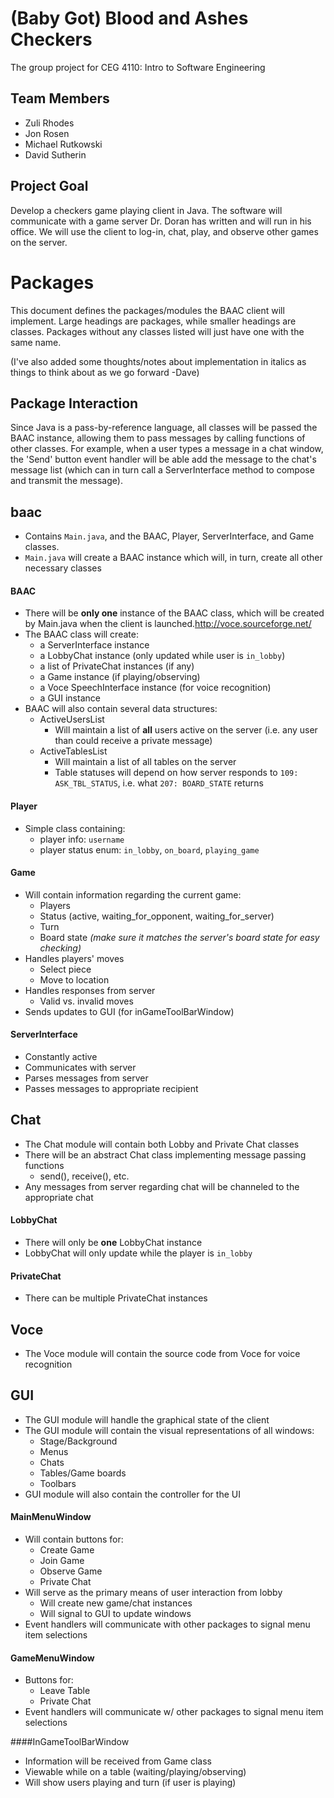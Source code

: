 # (Baby Got) Blood and Ashes Checkers
The group project for CEG 4110: Intro to Software Engineering

## Team Members
* Zuli Rhodes
* Jon Rosen
* Michael Rutkowski
* David Sutherin

## Project Goal
Develop a checkers game playing client in Java. The software will communicate with a game server Dr. Doran has written and will run in his office. We will use the client to log-in, chat, play, and observe other games on the server.

# Packages

This document defines the packages/modules the BAAC client will implement. Large
headings are packages, while smaller headings are classes.  Packages without
any classes listed will just have one with the same name.

(I've also added some thoughts/notes about implementation in italics as things to
think about as we go forward -Dave)

## Package Interaction
Since Java is a pass-by-reference language, all classes will be passed the BAAC instance, allowing them to pass messages by calling functions of other classes.  For example, when a user types a message in a chat window, the 'Send' button event handler will be able add the message to the chat's message list (which can in turn call a ServerInterface method to compose and transmit the message).


## baac
* Contains ```Main.java```, and the BAAC, Player, ServerInterface, and Game classes.
* ```Main.java``` will create a BAAC instance which will, in turn, create all other necessary classes

#### BAAC
* There will be **only one** instance of the BAAC class, which will be created by Main.java when the client is launched.http://voce.sourceforge.net/
* The BAAC class will create:
  * a ServerInterface instance
  * a LobbyChat instance (only updated while user is ```in_lobby```)
  * a list of PrivateChat instances (if any)
  * a Game instance (if playing/observing)
  * a Voce SpeechInterface instance (for voice recognition)
  * a GUI instance
* BAAC will also contain several data structures:
  * ActiveUsersList
    * Will maintain a list of **all** users active on the server (i.e. any user than
    could receive a private message)
  * ActiveTablesList
    * Will maintain a list of all tables on the server
    * Table statuses will depend on how server responds to ```109: ASK_TBL_STATUS```, i.e. what ```207: BOARD_STATE``` returns

#### Player
* Simple class containing:
  * player info: ```username```
  * player status enum: ```in_lobby```, ```on_board```, ```playing_game```


#### Game
* Will contain information regarding the current game:
  * Players
  * Status (active, waiting_for_opponent, waiting_for_server)
  * Turn
  * Board state *(make sure it matches the server's board state for easy checking)*
* Handles players' moves
  * Select piece
  * Move to location
* Handles responses from server
  * Valid vs. invalid moves
* Sends updates to GUI (for inGameToolBarWindow)

#### ServerInterface
* Constantly active
* Communicates with server
* Parses messages from server
* Passes messages to appropriate recipient

## Chat
* The Chat module will contain both Lobby and Private Chat classes
* There will be an abstract Chat class implementing message passing functions
  * send(), receive(), etc.
* Any messages from server regarding chat will be channeled to the appropriate chat

#### LobbyChat
* There will only be **one** LobbyChat instance
* LobbyChat will only update while the player is ```in_lobby```

#### PrivateChat
* There can be multiple PrivateChat instances

## Voce
* The Voce module will contain the source code from Voce for voice recognition

## GUI
* The GUI module will handle the graphical state of the client
* The GUI module will contain the visual representations of all windows:
  * Stage/Background
  * Menus
  * Chats
  * Tables/Game boards
  * Toolbars
* GUI module will also contain the controller for the UI

#### MainMenuWindow
* Will contain buttons for:
  * Create Game
  * Join Game
  * Observe Game
  * Private Chat
* Will serve as the primary means of user interaction from lobby
  * Will create new game/chat instances
  * Will signal to GUI to update windows
* Event handlers will communicate with other packages to signal menu item selections

#### GameMenuWindow
* Buttons for:
  * Leave Table
  * Private Chat
* Event handlers will communicate w/ other packages to signal menu item selections

####InGameToolBarWindow
* Information will be received from Game class
* Viewable while on a table (waiting/playing/observing)
* Will show users playing and turn (if user is playing)
